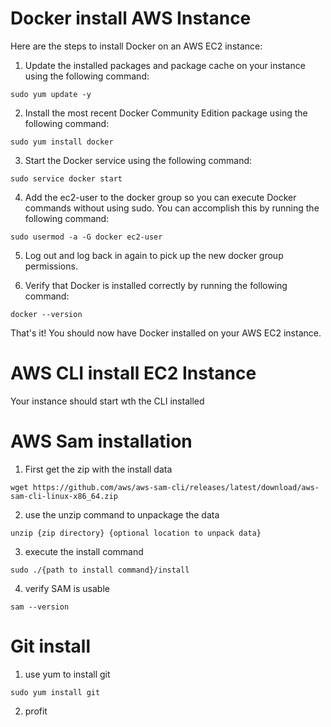 # Docker install AWS Instance
Here are the steps to install Docker on an AWS EC2 instance:

1. Update the installed packages and package cache on your instance using the following command:
```
sudo yum update -y
```

2. Install the most recent Docker Community Edition package using the following command:
```
sudo yum install docker
```

3. Start the Docker service using the following command:
```
sudo service docker start
```

4. Add the ec2-user to the docker group so you can execute Docker commands without using sudo. You can accomplish this by running the following command:
```
sudo usermod -a -G docker ec2-user
```

5. Log out and log back in again to pick up the new docker group permissions.

6. Verify that Docker is installed correctly by running the following command:
```
docker --version
```

That's it! You should now have Docker installed on your AWS EC2 instance.

# AWS CLI install EC2 Instance
Your instance should start wth the CLI installed

# AWS Sam installation
1. First get the zip with the install data
```cli
wget https://github.com/aws/aws-sam-cli/releases/latest/download/aws-sam-cli-linux-x86_64.zip
```
2. use the unzip command to unpackage the data
```cli
unzip {zip directory} {optional location to unpack data}
```
3. execute the install command
```
sudo ./{path to install command}/install
```
4. verify SAM is usable
```cli
sam --version
```

# Git install
1. use yum to install git
```cli
sudo yum install git
```
2. profit